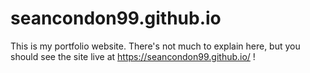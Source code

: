 # seancondon99.github.io
This is my portfolio website. There's not much to explain here, but you should see the site live at https://seancondon99.github.io/ !
